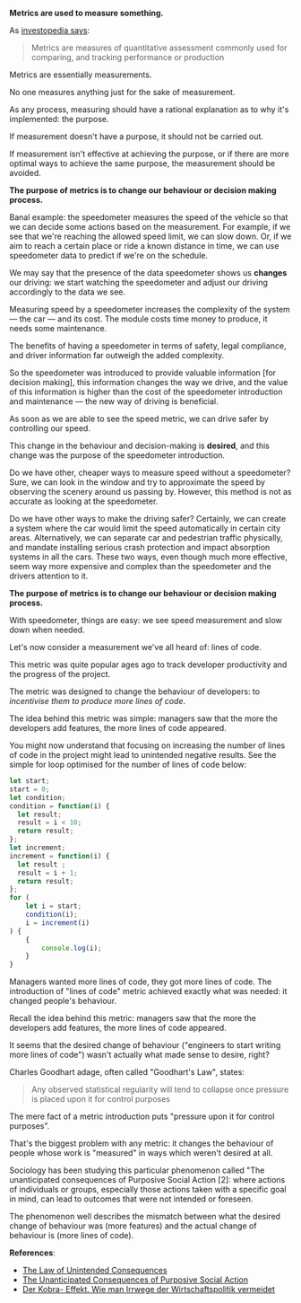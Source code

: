 **Metrics are used to measure something.**

As [investopedia says](https://www.investopedia.com/terms/m/metrics.asp):

> Metrics are measures of quantitative assessment commonly used for comparing, and tracking performance or production

Metrics are essentially measurements.

No one measures anything just for the sake of measurement.

As any process, measuring should have a rational explanation as to why it's implemented: the purpose.

If measurement doesn't have a purpose, it should not be carried out.

If measurement isn't effective at achieving the purpose, or if there are more optimal ways to achieve the same purpose, the measurement should be avoided.

**The purpose of metrics is to change our behaviour or decision making process.**

Banal example: the speedometer measures the speed of the vehicle so that we can decide some actions based on the measurement. For example, if we see that we're reaching the allowed speed limit, we can slow down. Or, if we aim to reach a certain place or ride a known distance in time, we can use speedometer data to predict if we're on the schedule.

We may say that the presence of the data speedometer shows us **changes** our driving: we start watching the speedometer and adjust our driving accordingly to the data we see.

Measuring speed by a speedometer increases the complexity of the system — the car — and its cost. The module costs time money to produce, it needs some maintenance.

The benefits of having a speedometer in terms of safety, legal compliance, and driver information far outweigh the added complexity.

So the speedometer was introduced to provide valuable information [for decision making], this information changes the way we drive, and the value of this information is higher than the cost of the speedometer introduction and maintenance — the new way of driving is beneficial.

As soon as we are able to see the speed metric, we can drive safer by controlling our speed.

This change in the behaviour and decision-making is **desired**, and this change was the purpose of the speedometer introduction.

Do we have other, cheaper ways to measure speed without a speedometer? Sure, we can look in the window and try to approximate the speed by observing the scenery around us passing by. However, this method is not as accurate as looking at the speedometer.

Do we have other ways to make the driving safer? Certainly, we can create a system where the car would limit the speed automatically in certain city areas. Alternatively, we can separate car and pedestrian traffic physically, and mandate installing serious crash protection and impact absorption systems in all the cars. These two ways, even though much more effective, seem way more expensive and complex than the speedometer and the drivers attention to it.

**The purpose of metrics is to change our behaviour or decision making process.**

With speedometer, things are easy: we see speed measurement and slow down when needed.

Let's now consider a measurement we've all heard of: lines of code.

This metric was quite popular ages ago to track developer productivity and the progress of the project.

The metric was designed to change the behaviour of developers: to _incentivise them to produce more lines of code_.

The idea behind this metric was simple: managers saw that the more the developers add features, the more lines of code appeared.

You might now understand that focusing on increasing the number of lines of code in the project might lead to unintended negative results. See the simple for loop optimised for the number of lines of code below:

```javascript
let start;
start = 0;
let condition;
condition = function(i) {
  let result;
  result = i < 10;
  return result;
};
let increment;
increment = function(i) {
  let result ;
  result = i + 1;
  return result;
};
for (
    let i = start;
    condition(i);
    i = increment(i)
) {
    {
        console.log(i);
    }
}
```

Managers wanted more lines of code, they got more lines of code. The introduction of "lines of code" metric achieved exactly what was needed: it changed people's behaviour.

Recall the idea behind this metric: managers saw that the more the developers add features, the more lines of code appeared.

It seems that the desired change of behaviour ("engineers to start writing more lines of code") wasn't actually what made sense to desire, right?

Charles Goodhart adage, often called "Goodhart's Law", states:

> Any observed statistical regularity will tend to collapse once pressure is placed upon it for control purposes

The mere fact of a metric introduction puts "pressure upon it for control purposes".

That's the biggest problem with any metric: it changes the behaviour of people whose work is "measured" in ways which weren't desired at all.

Sociology has been studying this particular phenomenon called "The unanticipated consequences of Purposive Social Action [2]: where actions of individuals or groups, especially those actions taken with a specific goal in mind, can lead to outcomes that were not intended or foreseen.

The phenomenon well describes the mismatch between what the desired change of behaviour was (more features) and the actual change of behaviour is (more lines of code).


**References**:
- [The Law of Unintended Consequences](https://themindcollection.com/law-of-unintended-consequences/)
- [The Unanticipated Consequences of Purposive Social Action](https://www.jstor.org/stable/2084615)
- [Der Kobra- Effekt. Wie man Irrwege der Wirtschaftspolitik vermeidet](https://www.amazon.com/Kobra-Effekt-Irrwege-Wirtschaftspolitik-vermeidet/dp/3421056781)

